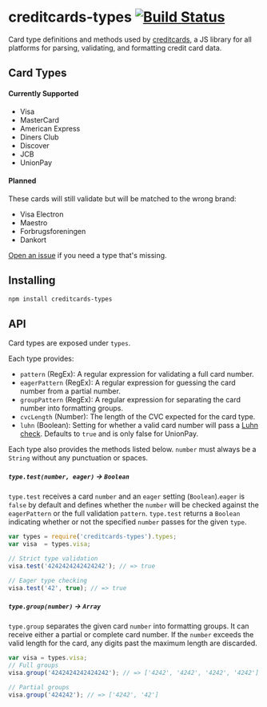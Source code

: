 # creditcards-types [![Build Status](https://travis-ci.org/bendrucker/creditcards-types.svg?branch=master)](https://travis-ci.org/bendrucker/creditcards-types)

Card type definitions and methods used by [creditcards](https://github.com/bendrucker/creditcards), a JS library for all platforms for parsing, validating, and formatting credit card data. 

## Card Types

#### Currently Supported

* Visa
* MasterCard
* American Express
* Diners Club
* Discover
* JCB
* UnionPay

#### Planned

These cards will still validate but will be matched to the wrong brand:

* Visa Electron
* Maestro
* Forbrugsforeningen
* Dankort

[Open an issue](https://github.com/bendrucker/creditcards-types/issues/new) if you need a type that's missing.

## Installing

```sh
npm install creditcards-types
```

## API

Card types are exposed under `types`.

Each type provides:

* `pattern` (RegEx): A regular expression for validating a full card number.
* `eagerPattern` (RegEx): A regular expression for guessing the card number from a partial number.
* `groupPattern` (RegEx): A regular expression for separating the card number into formatting groups.
* `cvcLength` (Number): The length of the CVC expected for the card type.
* `luhn` (Boolean): Setting for whether a valid card number will pass a [Luhn check](http://en.wikipedia.org/wiki/Luhn_algorithm). Defaults to `true` and is only false for UnionPay.

Each type also provides the methods listed below. `number` must always be a `String` without any punctuation or spaces.

##### `type.test(number, eager)` -> `Boolean`

`type.test` receives a card `number` and an `eager` setting (`Boolean`).`eager` is `false` by default and defines whether the `number` will be checked against the `eagerPattern` or the full validation `pattern`. `type.test` returns a `Boolean` indicating whether or not the specified `number` passes for the given `type`. 

```js
var types = require('creditcards-types').types;
var visa  = types.visa;

// Strict type validation
visa.test('4242424242424242'); // => true

// Eager type checking
visa.test('42', true); // => true
```

##### `type.group(number)` -> `Array`

`type.group` separates the given card `number` into formatting groups. It can receive either a partial or complete card number. If the `number` exceeds the valid length for the card, any digits past the maximum length are discarded.

```js
var visa = types.visa;
// Full groups
visa.group('4242424242424242'); // => ['4242', '4242', '4242', '4242']

// Partial groups
visa.group('424242'); // => ['4242', '42']
```
